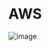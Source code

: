 # AWS
![image](https://user-images.githubusercontent.com/28675780/165116260-3a13afc8-c53b-43f3-b5ee-a5cebc09118b.png)

